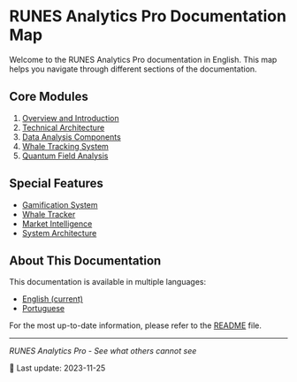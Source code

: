 # RUNES Analytics Pro Documentation Map

Welcome to the RUNES Analytics Pro documentation in English. This map helps you navigate through different sections of the documentation.

## Core Modules

1. [Overview and Introduction](./bloco1.md)
2. [Technical Architecture](./bloco2.md)
3. [Data Analysis Components](./bloco3.md)
4. [Whale Tracking System](./bloco4.md)
5. [Quantum Field Analysis](./bloco5.md)

## Special Features

- [Gamification System](../presentation-concepts/gamification.md)
- [Whale Tracker](../presentation-concepts/whale-tracker.md)
- [Market Intelligence](../presentation-concepts/market-intelligence.md)
- [System Architecture](../presentation-concepts/system-architecture.md)

## About This Documentation

This documentation is available in multiple languages:
- [English (current)](./00_map.md)
- [Portuguese](../00_map.md)

For the most up-to-date information, please refer to the [README](../../README.en.md) file.

---

*RUNES Analytics Pro - See what others cannot see*

📅 Last update: 2023-11-25 